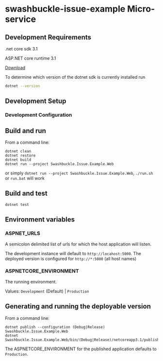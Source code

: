 # swashbuckle-issue-example Micro-service

## Development Requirements
.net core sdk 3.1

ASP.NET core runtime 3.1


[Download](https://www.microsoft.com/net/download/)

To determine which version of the dotnet sdk is currently installed run

```bash
dotnet --version
```

## Development Setup

### Development  Configuration

## Build and run

From a command line:
```
dotnet clean
dotnet restore
dotnet build
dotnet run --project Swashbuckle.Issue.Example.Web
```
or simply `dotnet run --project Swashbuckle.Issue.Example.Web`, `./run.sh` or `run.bat` will work

## Build and test
```
dotnet test
```

## Environment variables
### ASPNET_URLS
A semicolon delimited list of urls for which the host application will listen.

The development instance will default to `http://locahost:5000`.   The deployed version is configured for `http://*:5000` (all host names)

### ASPNETCORE_ENVIRONMENT
The running environment.

Values: `Development` (Default) | `Production`

## Generating and running the deployable version
From a command line:
```
dotnet publish --configuration (Debug|Release) Swashbuckle.Issue.Example.Web
dotnet Swashbuckle.Issue.Example.Web/bin/(Debug|Release)/netcoreapp3.1/publish/Swashbuckle.Issue.Example.Web.dll
```
The ASPNETCORE_ENVIRONMENT for the published application defaults to `Production`.
